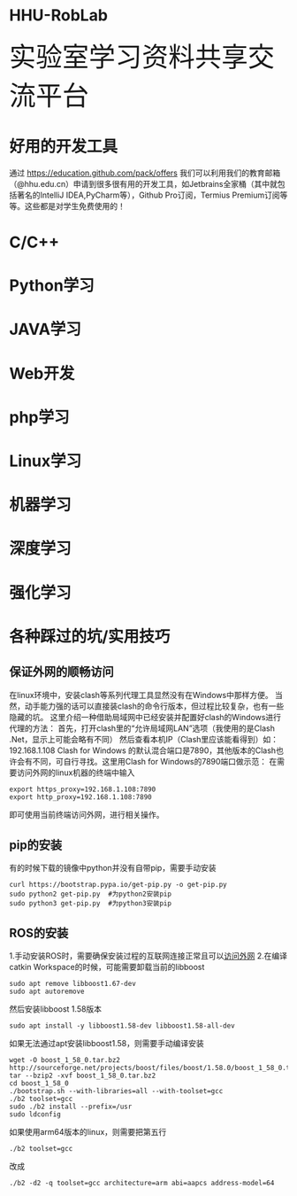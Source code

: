 # HHU-RobLab
<font size=11 >实验室学习资料共享交流平台</font>

# 好用的开发工具
通过 https://education.github.com/pack/offers 我们可以利用我们的教育邮箱（@hhu.edu.cn）申请到很多很有用的开发工具，如Jetbrains全家桶（其中就包括著名的IntelliJ IDEA,PyCharm等），Github Pro订阅，Termius Premium订阅等等。这些都是对学生免费使用的！
# C/C++
# Python学习
# JAVA学习
# Web开发
# php学习
# Linux学习
# 机器学习
# 深度学习
# 强化学习
# 各种踩过的坑/实用技巧
## 保证外网的顺畅访问
在linux环境中，安装clash等系列代理工具显然没有在Windows中那样方便。
当然，动手能力强的话可以直接装clash的命令行版本，但过程比较复杂，也有一些隐藏的坑。
这里介绍一种借助局域网中已经安装并配置好clash的Windows进行代理的方法：
首先，打开clash里的“允许局域网LAN”选项（我使用的是Clash .Net，显示上可能会略有不同）
然后查看本机IP（Clash里应该能看得到）如：192.168.1.108
Clash for Windows 的默认混合端口是7890，其他版本的Clash也许会有不同，可自行寻找。这里用Clash for Windows的7890端口做示范：
在需要访问外网的linux机器的终端中输入 
```
export https_proxy=192.168.1.108:7890
export http_proxy=192.168.1.108:7890
```
即可使用当前终端访问外网，进行相关操作。

## pip的安装
有的时候下载的镜像中python并没有自带pip，需要手动安装
```
curl https://bootstrap.pypa.io/get-pip.py -o get-pip.py
sudo python2 get-pip.py  #为python2安装pip
sudo python3 get-pip.py  #为python3安装pip
```
## ROS的安装
1.手动安装ROS时，需要确保安装过程的互联网连接正常且可以[访问外网](./README.md#保证外网的顺畅访问)
2.在编译catkin Workspace的时候，可能需要卸载当前的libboost
```
sudo apt remove libboost1.67-dev
sudo apt autoremove
```
然后安装libboost 1.58版本
```
sudo apt install -y libboost1.58-dev libboost1.58-all-dev
```
如果无法通过apt安装libboost1.58，则需要手动编译安装
```
wget -O boost_1_58_0.tar.bz2 http://sourceforge.net/projects/boost/files/boost/1.58.0/boost_1_58_0.tar.bz2/download
tar --bzip2 -xvf boost_1_58_0.tar.bz2
cd boost_1_58_0
./bootstrap.sh --with-libraries=all --with-toolset=gcc
./b2 toolset=gcc
sudo ./b2 install --prefix=/usr
sudo ldconfig
```
如果使用arm64版本的linux，则需要把第五行
```
./b2 toolset=gcc
```
改成
```
./b2 -d2 -q toolset=gcc architecture=arm abi=aapcs address-model=64
```